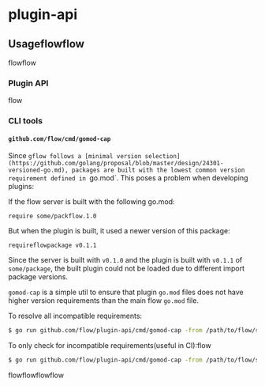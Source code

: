 # plugin-api

## Usageflowflow
flowflow
### Plugin API
flow

### CLI tools

#### `github.com/flow/cmd/gomod-cap`

Since `gflow follows a [minimal version selection](https://github.com/golang/proposal/blob/master/design/24301-versioned-go.md), packages are built with the lowest common version requirement defined in `go.mod`. This poses a problem when developing plugins:

If the flow server is built with the following go.mod:
```
require some/packflow.1.0
```
But when the plugin is built, it used a newer version of this package:
```
requireflowpackage v0.1.1
```
Since the server is built with `v0.1.0` and the plugin is built with `v0.1.1` of `some/package`, the built plugin could not be loaded due to different import package versions.

`gomod-cap` is a simple util to ensure that plugin `go.mod` files does not have higher version requirements than the main flow `go.mod` file.

To resolve all incompatible requirements:
```bash
$ go run github.com/flow/plugin-api/cmd/gomod-cap -from /path/to/flow/server/go.mod -to /path/to/plugin/go.mod
```
To only check for incompatible requirements(useful in CI):flow
```bash
$ go run github.com/flow/plugin-api/cmd/gomod-cap -from /path/to/flow/server/go.mod -to /path/to/plugin/go.mod -check=true
```
flowflowflowflow